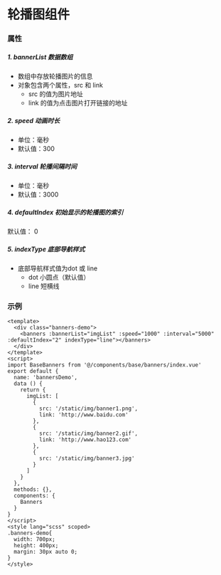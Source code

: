 # 轮播图组件
### 属性
##### 1. bannerList 数据数组
* 数组中存放轮播图片的信息
* 对象包含两个属性，src 和 link
    * src 的值为图片地址
    * link 的值为点击图片打开链接的地址
##### 2. speed 动画时长
* 单位：毫秒
* 默认值：300
##### 3. interval 轮播间隔时间
* 单位：毫秒
* 默认值：3000
##### 4. defaultIndex 初始显示的轮播图的索引
默认值： 0
##### 5. indexType 底部导航样式
* 底部导航样式值为dot 或 line
  * dot 小圆点（默认值）
  * line 短横线

### 示例

```
<template>
  <div class="banners-demo">
    <banners :bannerList="imgList" :speed="1000" :interval="5000" :defaultIndex="2" indexType="line"></banners>
  </div>
</template>
<script>
import BaseBanners from '@/components/base/banners/index.vue'
export default {
  name: 'bannersDemo',
  data () {
    return {
      imgList: [
        {
          src: '/static/img/banner1.png',
          link: 'http://www.baidu.com'
        },
        {
          src: '/static/img/banner2.gif',
          link: 'http://www.hao123.com'
        },
        {
          src: '/static/img/banner3.jpg'
        }
      ]
    }
  },
  methods: {},
  components: {
    Banners
  }
}
</script>
<style lang="scss" scoped>
.banners-demo{
  width: 700px;
  height: 400px;
  margin: 30px auto 0;
}
</style>

```

